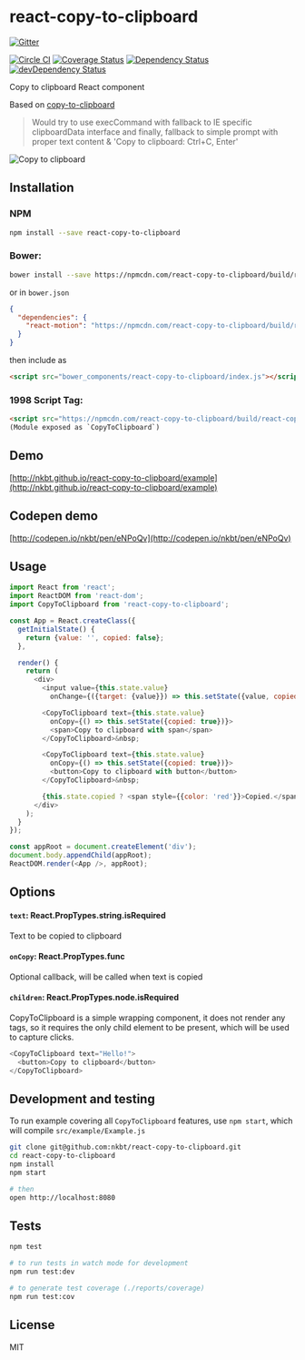 # react-copy-to-clipboard

[![Gitter](https://badges.gitter.im/Join%20Chat.svg)](https://gitter.im/nkbt/help)

[![Circle CI](https://circleci.com/gh/nkbt/react-copy-to-clipboard.svg?style=svg)](https://circleci.com/gh/nkbt/react-copy-to-clipboard)
[![Coverage Status](https://coveralls.io/repos/nkbt/react-copy-to-clipboard/badge.svg?branch=master)](https://coveralls.io/r/nkbt/react-copy-to-clipboard?branch=master)
[![Dependency Status](https://david-dm.org/nkbt/react-copy-to-clipboard.svg)](https://david-dm.org/nkbt/react-copy-to-clipboard)
[![devDependency Status](https://david-dm.org/nkbt/react-copy-to-clipboard/dev-status.svg)](https://david-dm.org/nkbt/react-copy-to-clipboard#info=devDependencies)

Copy to clipboard React component

Based on [copy-to-clipboard](https://www.npmjs.com/package/copy-to-clipboard)

> Would try to use execCommand with fallback to IE specific clipboardData interface and finally, fallback to simple prompt with proper text content & 'Copy to clipboard: Ctrl+C, Enter'


![Copy to clipboard](https://cdn.rawgit.com/nkbt/react-copy-to-clipboard/master/src/example/copy-to-clipboard.gif)


## Installation

### NPM

```sh
npm install --save react-copy-to-clipboard
```


### Bower:
```sh
bower install --save https://npmcdn.com/react-copy-to-clipboard/build/react-copy-to-clipboard.js
```

or in `bower.json`

```json
{
  "dependencies": {
    "react-motion": "https://npmcdn.com/react-copy-to-clipboard/build/react-copy-to-clipboard.js"
  }
}
```

then include as
```html
<script src="bower_components/react-copy-to-clipboard/index.js"></script>
```


### 1998 Script Tag:
```html
<script src="https://npmcdn.com/react-copy-to-clipboard/build/react-copy-to-clipboard.js"></script>
(Module exposed as `CopyToClipboard`)
```


## Demo

[http://nkbt.github.io/react-copy-to-clipboard/example](http://nkbt.github.io/react-copy-to-clipboard/example)

## Codepen demo

[http://codepen.io/nkbt/pen/eNPoQv](http://codepen.io/nkbt/pen/eNPoQv)

## Usage
```js
import React from 'react';
import ReactDOM from 'react-dom';
import CopyToClipboard from 'react-copy-to-clipboard';

const App = React.createClass({
  getInitialState() {
    return {value: '', copied: false};
  },

  render() {
    return (
      <div>
        <input value={this.state.value}
          onChange={({target: {value}}) => this.setState({value, copied: false})} />&nbsp;

        <CopyToClipboard text={this.state.value}
          onCopy={() => this.setState({copied: true})}>
          <span>Copy to clipboard with span</span>
        </CopyToClipboard>&nbsp;

        <CopyToClipboard text={this.state.value}
          onCopy={() => this.setState({copied: true})}>
          <button>Copy to clipboard with button</button>
        </CopyToClipboard>&nbsp;

        {this.state.copied ? <span style={{color: 'red'}}>Copied.</span> : null}
      </div>
    );
  }
});

const appRoot = document.createElement('div');
document.body.appendChild(appRoot);
ReactDOM.render(<App />, appRoot);
```

## Options


#### `text`: React.PropTypes.string.isRequired

Text to be copied to clipboard


#### `onCopy`: React.PropTypes.func

Optional callback, will be called when text is copied


#### `children`: React.PropTypes.node.isRequired

CopyToClipboard is a simple wrapping component, it does not render any tags, so it requires the only child element to be present, which will be used to capture clicks.

```js
<CopyToClipboard text="Hello!">
  <button>Copy to clipboard</button>
</CopyToClipboard>
```


## Development and testing

To run example covering all `CopyToClipboard` features, use `npm start`, which will compile `src/example/Example.js`

```bash
git clone git@github.com:nkbt/react-copy-to-clipboard.git
cd react-copy-to-clipboard
npm install
npm start

# then
open http://localhost:8080
```

## Tests

```bash
npm test

# to run tests in watch mode for development
npm run test:dev

# to generate test coverage (./reports/coverage)
npm run test:cov
```

## License

MIT
